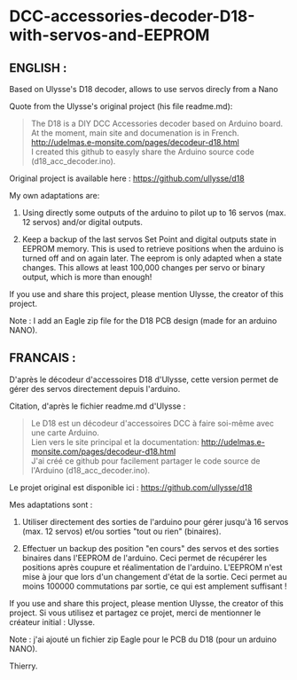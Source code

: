 # DCC-accessories-decoder-D18-with-servos-and-EEPROM
ENGLISH :
-------

Based on Ulysse's D18 decoder, allows to use servos direcly from a Nano

Quote from the Ulysse's original project (his file readme.md):

> The D18 is a DIY DCC Accessories decoder based on Arduino board.\
> At the moment, main site and documenation is in French. http://udelmas.e-monsite.com/pages/decodeur-d18.html \
> I created this github to easyly share the Arduino source code (d18_acc_decoder.ino).

Original project is available here : https://github.com/ullysse/d18

My own adaptations are:

1) Using directly some outputs of the arduino to pilot up to 16 servos (max. 12 servos) and/or digital outputs.

2) Keep a backup of the last servos Set Point and digital outputs state in EEPROM memory. This is used to retrieve positions when the arduino is turned off and on again later.
The eeprom is only adapted when a state changes. This allows at least 100,000 changes per servo or binary output, which is more than enough!

If you use and share this project, please mention Ulysse, the creator of this project.

Note : I add an Eagle zip file for the D18 PCB design (made for an arduino NANO).



FRANCAIS :
--------

D'après le décodeur d'accessoires D18 d'Ulysse, cette version permet de gérer des servos directement depuis l'arduino.

Citation, d'après le fichier readme.md d'Ulysse :

> Le D18 est un décodeur d'accessoires DCC à faire soi-même avec une carte Arduino.\
> Lien vers le site principal et la documentation: http://udelmas.e-monsite.com/pages/decodeur-d18.html \
> J'ai créé ce github pour facilement partager le code source de l'Arduino (d18_acc_decoder.ino).

Le projet original est disponible ici : https://github.com/ullysse/d18

Mes adaptations sont :

1) Utiliser directement des sorties de l'arduino pour gérer jusqu'à 16 servos (max. 12 servos) et/ou sorties "tout ou rien" (binaires).

2) Effectuer un backup des position "en cours" des servos et des sorties binaires dans l'EEPROM de l'arduino. Ceci permet de récupérer les positions après coupure et réalimentation de l'arduino.
L'EEPROM n'est mise à jour que lors d'un changement d'état de la sortie. Ceci permet au moins 100000 commutations par sortie, ce qui est amplement suffisant !

If you use and share this project, please mention Ulysse, the creator of this project.
Si vous utilisez et partagez ce projet, merci de mentionner le créateur initial : Ulysse.

Note : j'ai ajouté un fichier zip Eagle pour le PCB du D18 (pour un arduino NANO).



Thierry.
